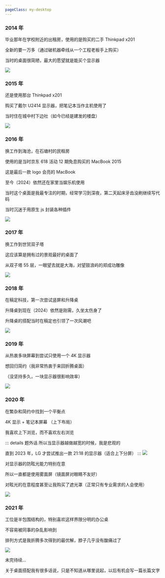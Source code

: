 ```yaml
---
pageClass: my-desktop
---
```


### 2014 年

毕业那年在学校附近的出租房，使用的是购买的二手 Thinkpad x201

全新的要一万多（通过破机器牵线从一个工程老板手上购买）

当时的桌面很简陋，最大的愿望就是能买个显示器

![](./assets/2014.jpeg)

### 2015 年

还是使用那台 Thinkpad x201

购买了戴尔 U2414 显示器，把笔记本当作主机使用了

当时住在城中村下边社（如今已经是建发的楼盘）

![](./assets/2015.jpeg)

### 2016 年

换工作到海沧，在石塘村的民租房

使用的是当时京东 618 活动 12 期免息购买的 MacBook 2015

这是最后一款 logo 会亮的 MacBook

至今（2024）依然还在家里当娱乐机使用

当时这个桌面是我最专注的时期，经常学习到深夜，第二天起床牙齿没刷继续写代码

当时沉迷于用原生 js 封装各种插件

![](./assets/2016.jpeg)

### 2017 年

换工作到世贸双子塔

这应该算是拥有过的景观最好的桌面了

从双子塔 55 层，一眼望去就是大海，对望鼓浪屿的郑成功雕像

![](./assets/2017.jpeg)

### 2018 年

在稿定科技，第一次尝试竖屏和升降桌

升降桌到现在（2024）依然是刚需，久坐太伤身了

升降桌的搭配当时在稿定也引领了一次风潮吧

![](./assets/2018.jpeg)

### 2019 年

从热衷多块屏幕到尝试只使用一个 4K 显示器

想回归简约（我非常热衷于来回折腾桌面）

（没坚持多久，一块显示器很影响效率）

![](./assets/2019.jpeg)

### 2020 年

在繁杂和简约中找到一个平衡点

4K 显示 + 笔记本屏幕 （上下布局）

我喜欢上下浏览，而不喜欢左右浏览

::: details 题外话
所以当显示器越做越宽的时候，我是悲观的

直到 2023 年，LG 才尝试推出一款 21:18 的显示器（适合上下分屏）
:::
![](./assets/2020.jpeg)

对显示器的防眩光能力特别在意

所以一直都是使用雾面屏（镜面屏对眼睛不友好）

对眩光的在意程度甚至让我购买了遮光罩（正常只有专业需求的人会使用）

![](./assets/2020-2.jpeg)

### 2021 年

工位是半包围结构的，特别喜欢这样界限分明的办公桌

不容易被同事的杂乱影响到

排列方式是我折腾多次得到的最优解，脖子几乎没有酸痛过了

![](./assets/2021.heic)

未完待续...

关于桌面搭配我有很多话说，只是不知道从哪里说起，以后有机会写一篇长篇文字

<style>
    .my-desktop .content {
        text-align: center;
    }
</style>
